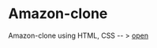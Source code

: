# Amazon-clone
Amazon-clone using HTML, CSS -- >  <a href="https://amazonmini-clone.netlify.app/">open</a>
